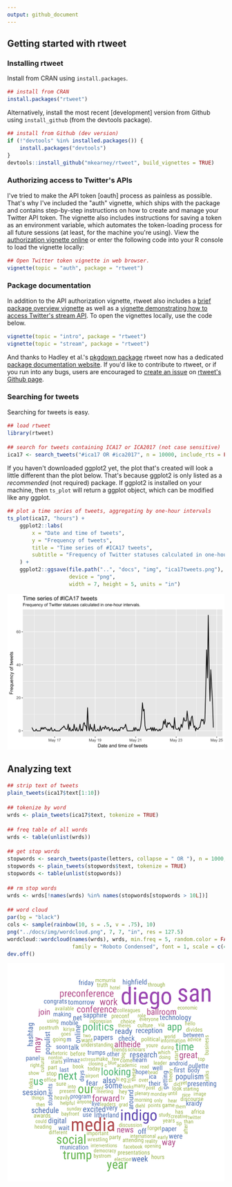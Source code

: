 ```yaml
---
output: github_document
---
```




## Getting started with rtweet


### Installing rtweet

Install from CRAN using `install.packages`.


```r
## install from CRAN
install.packages("rtweet")
```

Alternatively, install the most recent [development] version from
Github using `install_github` (from the devtools package).


```r
## install from Github (dev version)
if (!"devtools" %in% installed.packages()) {
    install.packages("devtools")
}
devtools::install_github("mkearney/rtweet", build_vignettes = TRUE)
```

### Authorizing access to Twitter's APIs

I've tried to make the API token [oauth] process as painless as
possible. That's why I've included the "auth" vignette, which ships
with the package and contains step-by-step instructions on how to
create and manage your Twitter API token. The vignette also includes
instructions for saving a token as an environment variable, which
automates the token-loading process for all future sessions (at least,
for the machine you're using). View the
[authorization vignette online](https://mkearney.github.io/rtweet/articles/auth.html)
or enter the following code into your R console to load the vignette locally:


```r
## Open Twitter token vignette in web browser.
vignette(topic = "auth", package = "rtweet")
```

### Package documentation

In addition to the API authorization vignette, rtweet also includes a
[brief package overview vignette](https://mkearney.github.io/rtweet/articles/intro.html)
as well as a
[vignette demonstrating how to access Twitter's stream API](https://mkearney.github.io/rtweet/articles/stream.html). To
open the vignettes locally, use the code below.


```r
vignette(topic = "intro", package = "rtweet")
vignette(topic = "stream", package = "rtweet")
```

And thanks to Hadley et al.'s
[pkgdown package](https://github.com/hadley/pkgdown) rtweet now has a
dedicated
[package documentation website](https://mkearney.github.io/rtweet). If
you'd like to contribute to rtweet, or if you run into any bugs, users
are encouraged to
[create an issue](https://github.com/mkearney/rtweet/issues) on
[rtweet's Github page](https://github.com/mkearney/rtweet).

### Searching for tweets

Searching for tweets is easy.


```r
## load rtweet
library(rtweet)

## search for tweets containing ICA17 or ICA2017 (not case sensitive)
ica17 <- search_tweets("#ica17 OR #ica2017", n = 10000, include_rts = FALSE)
```

If you haven't downloaded ggplot2 yet, the plot that's created will
look a little different than the plot below. That's because ggplot2 is
only listed as a *recommended* (not required) package. If ggplot2 is
installed on your machine, then `ts_plot` will return a ggplot object,
which can be modified like any ggplot.


```r
## plot a time series of tweets, aggregating by one-hour intervals
ts_plot(ica17, "hours") +
    ggplot2::labs(
        x = "Date and time of tweets",
        y = "Frequency of tweets",
        title = "Time series of #ICA17 tweets",
        subtitle = "Frequency of Twitter statuses calculated in one-hour intervals."
    ) +
    ggplot2::ggsave(file.path("..", "docs", "img", "ica17tweets.png"),
                    device = "png",
                    width = 7, height = 5, units = "in")
```

<p align="center">
<img src="img/ica17tweets.png" alt="ica17tweets">
</p>



## Analyzing text


```r
## strip text of tweets
plain_tweets(ica17$text[1:10])

## tokenize by word
wrds <- plain_tweets(ica17$text, tokenize = TRUE)

## freq table of all words
wrds <- table(unlist(wrds))

## get stop words
stopwords <- search_tweets(paste(letters, collapse = " OR "), n = 1000, include_rts = FALSE)
stopwords <- plain_tweets(stopwords$text, tokenize = TRUE)
stopwords <- table(unlist(stopwords))

## rm stop words
wrds <- wrds[!names(wrds) %in% names(stopwords[stopwords > 10L])]

## word cloud
par(bg = "black")
cols <- sample(rainbow(10, s = .5, v = .75), 10)
png("../docs/img/wordcloud.png", 7, 7, "in", res = 127.5)
wordcloud::wordcloud(names(wrds), wrds, min.freq = 5, random.color = FALSE, colors = cols,
                     family = "Roboto Condensed", font = 1, scale = c(4.75, .75))
dev.off()
```


<p align="center">
<img src="img/wordcloud.png" alt="wordcloud">
</p>
